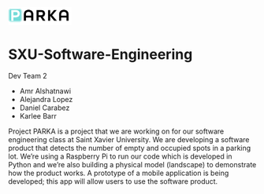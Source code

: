 <img src="parka-logo-files/PARKA-logo-blk.png" width="128"/>

# SXU-Software-Engineering
 Dev Team 2
 - Amr Alshatnawi
 - Alejandra Lopez
 - Daniel Carabez
 - Karlee Barr
 
Project PARKA is a project that we are working on for our software engineering class at Saint Xavier University. We are developing a software product that detects the number of empty and occupied spots in a parking lot. We’re using a Raspberry Pi to run our code which is developed in Python and we’re also building a physical model (landscape) to demonstrate how the product works. A prototype of a mobile application is being developed; this app will allow users to use the software product.


